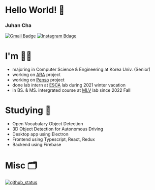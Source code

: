 # Hello World! 👋

### Juhan Cha
[![Gmail Badge](https://img.shields.io/badge/-Gmail-d14836?style=flat-square&logo=Gmail&logoColor=white&link=mailto:hanchaa@gmail.com)](mailto:hanchaa@gmail.com)
[![Instagram Bdage](https://img.shields.io/badge/instagram-e4405f?style=flat-square&logo=instagram&logoColor=white&link=https://www.instagram.com/juhan_dev/)](https://www.instagram.com/juhan_dev)

# I'm 🙋‍♂️
- majoring in Computer Science & Engineering at Korea Univ. (Senior)
- working on [ARA](https://github.com/ARA-developer/ARA) project
- working on [Penso](https://github.com/PensoTeam) project
- done lab intern at [ESCA](https://esca.korea.ac.kr) lab during 2021 winter vacation
- in BS. & MS. intergrated course at [MLV](https://mlv.korea.ac.kr) lab since 2022 Fall

# Studying 📖
- Open Vocabulary Object Detection
- 3D Object Detection for Autonomous Driving
- Desktop app using Electron
- Frontend using Typescript, React, Redux
- Backend using Firebase

# Misc 🗂
[![github_status](https://github-readme-stats.vercel.app/api?username=hanchaa&show_icons=true)](https://github.com/hanchaa)
